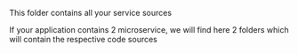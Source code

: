 This folder contains all your service sources

If your application contains 2 microservice, we will find here 2 folders which will contain the respective code sources